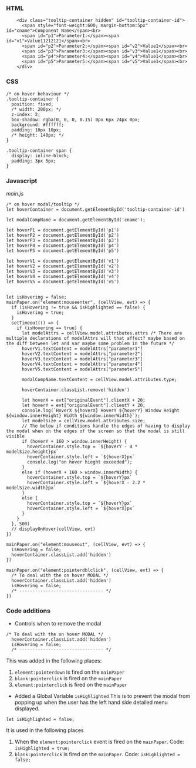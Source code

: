 ### HTML

```
    <div class="tooltip-container hidden" id="tooltip-container-id">
      <span style="font-weight:600; margin-bottom:5px" id="cname">Component Name</span><br>
      <span id="p1">Parameter1:</span><span id="v1">Value11212121</span><br>
      <span id="p2">Parameter2:</span><span id="v2">Value1</span><br>
      <span id="p3">Parameter3:</span><span id="v3">Value1</span><br>
      <span id="p4">Parameter4:</span><span id="v4">Value1</span><br>
      <span id="p5">Parameter5:</span><span id="v5">Value1</span><br>
    </div>
```

### CSS
```
/* on hover behaviour */
.tooltip-container {
  position: fixed;
  /* width: 200px; */
  z-index: 2;
  box-shadow: rgba(0, 0, 0, 0.15) 0px 6px 24px 0px;
  background: #ffffff;
  padding: 10px 10px;
  /* height: 140px; */
}

.tooltip-container span {
  display: inline-block;
  padding: 3px 5px;
}
```

### Javascript

*main.js*

```
/* on hover modal/tooltip */
let hoverContainer = document.getElementById('tooltip-container-id')

let modalCompName = document.getElementById('cname');

let hoverP1 = document.getElementById('p1')
let hoverP2 = document.getElementById('p2')
let hoverP3 = document.getElementById('p3')
let hoverP4 = document.getElementById('p4')
let hoverP5 = document.getElementById('p5')

let hoverV1 = document.getElementById('v1')
let hoverV2 = document.getElementById('v2')
let hoverV3 = document.getElementById('v3')
let hoverV4 = document.getElementById('v4')
let hoverV5 = document.getElementById('v5')


let isHovering = false;
mainPaper.on("element:mouseenter", (cellView, evt) => {
  if (isHovering != true && isHighlighted == false) {
    isHovering = true;
  }
  setTimeout(() => {
    if (isHovering == true) {
      let modelAttrs = cellView.model.attributes.attrs /* There are multiple declarations of modelAttrs will that affect? maybe based on the diff between let and var maybe some problem in the future */
      hoverV1.textContent = modelAttrs["parameter1"]
      hoverV2.textContent = modelAttrs["parameter2"]
      hoverV3.textContent = modelAttrs["parameter3"]
      hoverV4.textContent = modelAttrs["parameter4"]
      hoverV5.textContent = modelAttrs["parameter5"]

      modalCompName.textContent = cellView.model.attributes.type;

      hoverContainer.classList.remove('hidden')

      let hoverX = evt["originalEvent"].clientX + 20;
      let hoverY = evt["originalEvent"].clientY + 20;
      console.log(`HoverX ${hoverX} HoverY ${hoverY} Window Height ${window.innerHeight} Width ${window.innerWidth}`);
      let modelSize = cellView.model.attributes.size;
      // The below if conditions handle the edges of having to display the modal when on the edges of the screen so that the modal is still visible
      if (hoverY + 160 > window.innerHeight) {
        hoverContainer.style.top = `${hoverY - 4 * modelSize.height}px`
        hoverContainer.style.left = `${hoverX}px`
        console.log("on hover hieght exceeded");
      }
      else if (hoverX + 160 > window.innerWidth) {
        hoverContainer.style.top = `${hoverY}px`
        hoverContainer.style.left = `${hoverX - 2.2 * modelSize.width}px`
      }
      else {
        hoverContainer.style.top = `${hoverY}px`
        hoverContainer.style.left = `${hoverX}px`
      }
    }
  }, 500)
  // displayOnHover(cellView, evt)
})

mainPaper.on("element:mouseout", (cellView, evt) => {
  isHovering = false;
  hoverContainer.classList.add('hidden')
})

mainPaper.on("element:pointerdblclick", (cellView, evt) => {
  /* To deal with the on hover MODAL */
  hoverContainer.classList.add('hidden')
  isHovering = false;
  /* -------------------------------- */
})

```

### Code additions
* Controls when to remove the modal
```
/* To deal with the on hover MODAL */
  hoverContainer.classList.add('hidden')
  isHovering = false;
  /* -------------------------------- */
```

This was added in the following places:
1. `element:pointerdown` is fired on the `mainPaper`
2. `blank:pointerclick` is fired on the `mainPaper`
3. `element:pointerclick` is fired on the `mainPaper`

* Added a Global Variable `isHighlighted`
This is to prevent the modal from popping up when the user has the left hand side detailed menu displayed. 

```
let isHighlighted = false;
``` 
It is used in the following places
1. When the `element:pointerclick` event is fired on the `mainPaper`. Code: `isHighlighted = true;`
2. `blank:pointerclick` is fired on the `mainPaper`. Code: `isHighlighted = false;`
